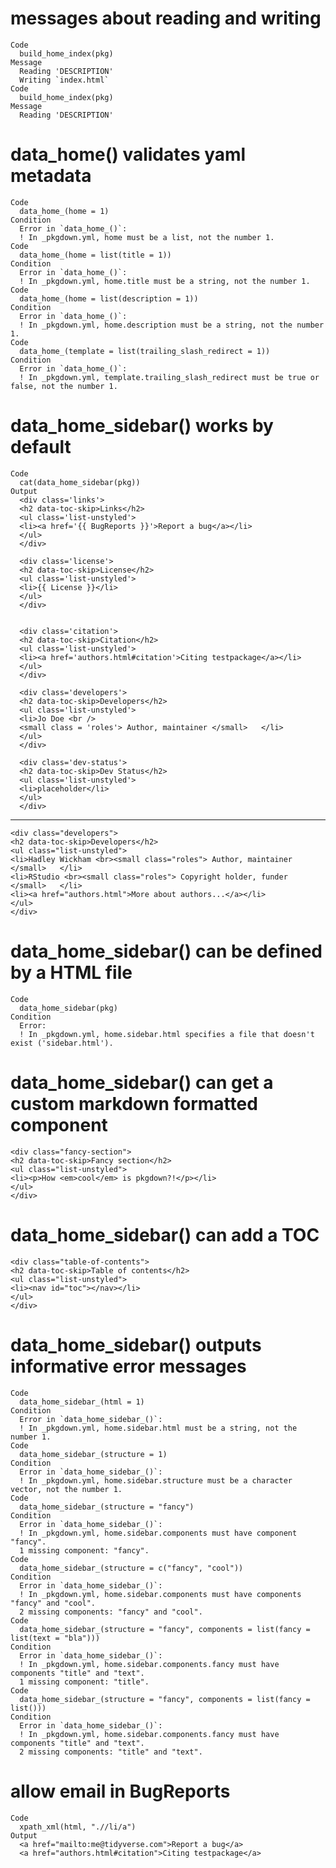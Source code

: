 # messages about reading and writing

    Code
      build_home_index(pkg)
    Message
      Reading 'DESCRIPTION'
      Writing `index.html`
    Code
      build_home_index(pkg)
    Message
      Reading 'DESCRIPTION'

# data_home() validates yaml metadata

    Code
      data_home_(home = 1)
    Condition
      Error in `data_home_()`:
      ! In _pkgdown.yml, home must be a list, not the number 1.
    Code
      data_home_(home = list(title = 1))
    Condition
      Error in `data_home_()`:
      ! In _pkgdown.yml, home.title must be a string, not the number 1.
    Code
      data_home_(home = list(description = 1))
    Condition
      Error in `data_home_()`:
      ! In _pkgdown.yml, home.description must be a string, not the number 1.
    Code
      data_home_(template = list(trailing_slash_redirect = 1))
    Condition
      Error in `data_home_()`:
      ! In _pkgdown.yml, template.trailing_slash_redirect must be true or false, not the number 1.

# data_home_sidebar() works by default

    Code
      cat(data_home_sidebar(pkg))
    Output
      <div class='links'>
      <h2 data-toc-skip>Links</h2>
      <ul class='list-unstyled'>
      <li><a href='{{ BugReports }}'>Report a bug</a></li>
      </ul>
      </div>
      
      <div class='license'>
      <h2 data-toc-skip>License</h2>
      <ul class='list-unstyled'>
      <li>{{ License }}</li>
      </ul>
      </div>
      
      
      <div class='citation'>
      <h2 data-toc-skip>Citation</h2>
      <ul class='list-unstyled'>
      <li><a href='authors.html#citation'>Citing testpackage</a></li>
      </ul>
      </div>
      
      <div class='developers'>
      <h2 data-toc-skip>Developers</h2>
      <ul class='list-unstyled'>
      <li>Jo Doe <br />
      <small class = 'roles'> Author, maintainer </small>   </li>
      </ul>
      </div>
      
      <div class='dev-status'>
      <h2 data-toc-skip>Dev Status</h2>
      <ul class='list-unstyled'>
      <li>placeholder</li>
      </ul>
      </div>

---

    <div class="developers">
    <h2 data-toc-skip>Developers</h2>
    <ul class="list-unstyled">
    <li>Hadley Wickham <br><small class="roles"> Author, maintainer </small>   </li>
    <li>RStudio <br><small class="roles"> Copyright holder, funder </small>   </li>
    <li><a href="authors.html">More about authors...</a></li>
    </ul>
    </div>

# data_home_sidebar() can be defined by a HTML file

    Code
      data_home_sidebar(pkg)
    Condition
      Error:
      ! In _pkgdown.yml, home.sidebar.html specifies a file that doesn't exist ('sidebar.html').

# data_home_sidebar() can get a custom markdown formatted component

    <div class="fancy-section">
    <h2 data-toc-skip>Fancy section</h2>
    <ul class="list-unstyled">
    <li><p>How <em>cool</em> is pkgdown?!</p></li>
    </ul>
    </div>

# data_home_sidebar() can add a TOC

    <div class="table-of-contents">
    <h2 data-toc-skip>Table of contents</h2>
    <ul class="list-unstyled">
    <li><nav id="toc"></nav></li>
    </ul>
    </div>

# data_home_sidebar() outputs informative error messages

    Code
      data_home_sidebar_(html = 1)
    Condition
      Error in `data_home_sidebar_()`:
      ! In _pkgdown.yml, home.sidebar.html must be a string, not the number 1.
    Code
      data_home_sidebar_(structure = 1)
    Condition
      Error in `data_home_sidebar_()`:
      ! In _pkgdown.yml, home.sidebar.structure must be a character vector, not the number 1.
    Code
      data_home_sidebar_(structure = "fancy")
    Condition
      Error in `data_home_sidebar_()`:
      ! In _pkgdown.yml, home.sidebar.components must have component "fancy".
      1 missing component: "fancy".
    Code
      data_home_sidebar_(structure = c("fancy", "cool"))
    Condition
      Error in `data_home_sidebar_()`:
      ! In _pkgdown.yml, home.sidebar.components must have components "fancy" and "cool".
      2 missing components: "fancy" and "cool".
    Code
      data_home_sidebar_(structure = "fancy", components = list(fancy = list(text = "bla")))
    Condition
      Error in `data_home_sidebar_()`:
      ! In _pkgdown.yml, home.sidebar.components.fancy must have components "title" and "text".
      1 missing component: "title".
    Code
      data_home_sidebar_(structure = "fancy", components = list(fancy = list()))
    Condition
      Error in `data_home_sidebar_()`:
      ! In _pkgdown.yml, home.sidebar.components.fancy must have components "title" and "text".
      2 missing components: "title" and "text".

# allow email in BugReports

    Code
      xpath_xml(html, ".//li/a")
    Output
      <a href="mailto:me@tidyverse.com">Report a bug</a>
      <a href="authors.html#citation">Citing testpackage</a>

